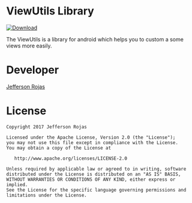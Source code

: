 ViewUtils Library
=================
[ ![Download](https://api.bintray.com/packages/fejerson108/maven/viewutils/images/download.svg) ](https://bintray.com/fejerson108/maven/viewutils/_latestVersion)

The ViewUtils is a library for android which helps you to custom a some views more easily.

Developer
=========
[Jefferson Rojas](mailto:fejerson108@gmail.com)


License
=======

    Copyright 2017 Jefferson Rojas

    Licensed under the Apache License, Version 2.0 (the "License");
    you may not use this file except in compliance with the License.
    You may obtain a copy of the License at

       http://www.apache.org/licenses/LICENSE-2.0

    Unless required by applicable law or agreed to in writing, software
    distributed under the License is distributed on an "AS IS" BASIS,
    WITHOUT WARRANTIES OR CONDITIONS OF ANY KIND, either express or implied.
    See the License for the specific language governing permissions and
    limitations under the License.
